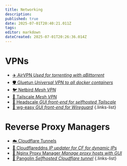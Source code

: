 ```yaml
---
title: Networking
description: 
published: true
date: 2025-07-01T20:40:21.011Z
tags: 
editor: markdown
dateCreated: 2025-07-01T20:26:36.014Z
---
```


# VPNs
- [✈️ AirVPN *Used for torrenting with qBittorrent*](/AirVPN)
- [🛡️ Gluetun *Universal VPN to all docker containers*](/gluetun)
- [🐦 Netbird *Mesh VPN*](/netbird)
- [🔳 Tailscale *Mesh VPN*](/tailscale)
- [🔳 Headscale *GUI front-end for selfhosted Tailscale*](/headscale)
- [🐉 wg-easy *GUI front-end for Wireguard*](/wg-easy)
{.links-list}

# Reverse Proxy Managers
- [☁️ Cloudflare Tunnels](/CloudflareTunnels)
- [📡 Cloudflareddns *IP updater for CF for dynamic IPs*](/cloudflareddns)
- [🔀 Nginx Proxy Manager *Manage proxy hosts with GUI*](/nginx)
- [🦊 Pangolin *Selfhosted Cloudflare tunnel*](/pangolin)
{.links-list}

